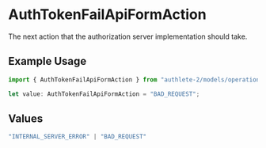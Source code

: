 # AuthTokenFailApiFormAction

The next action that the authorization server implementation should take.

## Example Usage

```typescript
import { AuthTokenFailApiFormAction } from "authlete-2/models/operations";

let value: AuthTokenFailApiFormAction = "BAD_REQUEST";
```

## Values

```typescript
"INTERNAL_SERVER_ERROR" | "BAD_REQUEST"
```